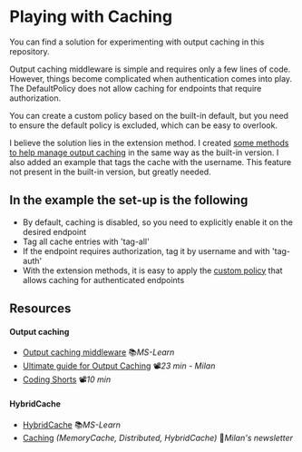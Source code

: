 # Playing with Caching
You can find a solution for experimenting with output caching in this repository.

Output caching middleware is simple and requires only a few lines of code.
However, things become complicated when authentication comes into play.
The DefaultPolicy does not allow caching for endpoints that require authorization.

You can create a custom policy based on the built-in default, but you need to ensure the default policy is excluded, which can be easy to overlook.

I believe the solution lies in the extension method.
I created [some methods to help manage output caching](OutputCachingApi/Core/Extensions.cs) in the same way as the built-in version.
I also added an example that tags the cache with the username. This feature not present in the built-in version, but greatly needed.

## In the example the set-up is the following

- By default, caching is disabled, so you need to explicitly enable it on the desired endpoint
- Tag all cache entries with 'tag-all'
- If the endpoint requires authorization, tag it by username and with 'tag-auth'
- With the extension methods, it is easy to apply the [custom policy](OutputCachingApi/Core/DefaultAuthCachePolicy.cs) that allows caching for authenticated endpoints


## Resources

#### Output caching

- [Output caching middleware](https://learn.microsoft.com/en-us/aspnet/core/performance/caching/output) 📚*MS-Learn*
- [Ultimate guide for Output Caching](https://youtu.be/BMXgJxSaDSo) 📽️*23 min - Milan*
- [Coding Shorts](https://youtu.be/7DSNFwsYR8E) 📽️*10 min*

#### HybridCache

- [HybridCache](https://learn.microsoft.com/en-us/aspnet/core/performance/caching/hybrid) 📚*MS-Learn*
- [Caching](https://www.milanjovanovic.tech/blog/caching-in-aspnetcore-improving-application-performance) *(MemoryCache, Distributed, HybridCache)* 📓*Milan's newsletter*
